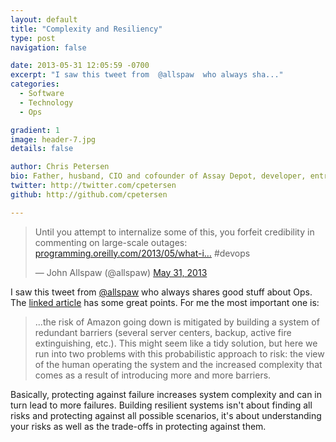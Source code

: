 ```yaml
---
layout: default
title: "Complexity and Resiliency"
type: post
navigation: false

date: 2013-05-31 12:05:59 -0700
excerpt: "I saw this tweet from  @allspaw  who always sha..."
categories:
  - Software
  - Technology
  - Ops

gradient: 1
image: header-7.jpg
details: false

author: Chris Petersen
bio: Father, husband, CIO and cofounder of Assay Depot, developer, entrepreneur and technologist.
twitter: http://twitter.com/cpetersen
github: http://github.com/cpetersen

---
```


<blockquote class="twitter-tweet"><p>Until you attempt to internalize some of this, you forfeit credibility in commenting on large-scale outages: <a href="http://t.co/wZNXX4IdOP" title="http://programming.oreilly.com/2013/05/what-is-the-risk-that-amazon-will-go-down-again.html">programming.oreilly.com/2013/05/what-i…</a> #devops</p>&mdash; John Allspaw (@allspaw) <a href="https://twitter.com/allspaw/status/340521535318151169">May 31, 2013</a></blockquote>
<script async src="//platform.twitter.com/widgets.js" charset="utf-8"></script>

I saw this tweet from  [@allspaw](https://twitter.com/allspaw)  who always shares good stuff about Ops. The  [linked article](http://programming.oreilly.com/2013/05/what-is-the-risk-that-amazon-will-go-down-again.html)  has some great points. For me the most important one is:

 > ...the risk of Amazon going down is mitigated by building a system of redundant barriers (several server centers, backup, active fire extinguishing, etc.). This might seem like a tidy solution, but here we run into two problems with this probabilistic approach to risk: the view of the human operating the system and the increased complexity that comes as a result of introducing more and more barriers. 

 Basically, protecting against failure increases system complexity and can in turn lead to more failures. Building resilient systems isn't about finding all risks and protecting against all possible scenarios, it's  about understanding your risks as well as the trade-offs in protecting against them. 

 
